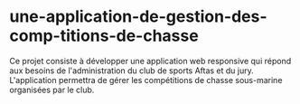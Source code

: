# une-application-de-gestion-des-comp-titions-de-chasse
Ce projet consiste à développer une application web responsive qui répond aux besoins de l'administration du club de sports Aftas et du jury. L'application permettra de gérer les compétitions de chasse sous-marine organisées par le club.
